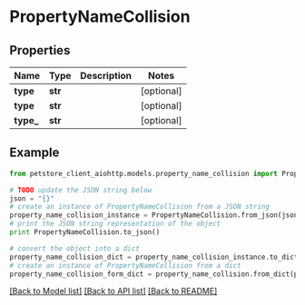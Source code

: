 # PropertyNameCollision


## Properties

Name | Type | Description | Notes
------------ | ------------- | ------------- | -------------
**type** | **str** |  | [optional] 
**type** | **str** |  | [optional] 
**type_** | **str** |  | [optional] 

## Example

```python
from petstore_client_aiohttp.models.property_name_collision import PropertyNameCollision

# TODO update the JSON string below
json = "{}"
# create an instance of PropertyNameCollision from a JSON string
property_name_collision_instance = PropertyNameCollision.from_json(json)
# print the JSON string representation of the object
print PropertyNameCollision.to_json()

# convert the object into a dict
property_name_collision_dict = property_name_collision_instance.to_dict()
# create an instance of PropertyNameCollision from a dict
property_name_collision_form_dict = property_name_collision.from_dict(property_name_collision_dict)
```
[[Back to Model list]](../README.md#documentation-for-models) [[Back to API list]](../README.md#documentation-for-api-endpoints) [[Back to README]](../README.md)


